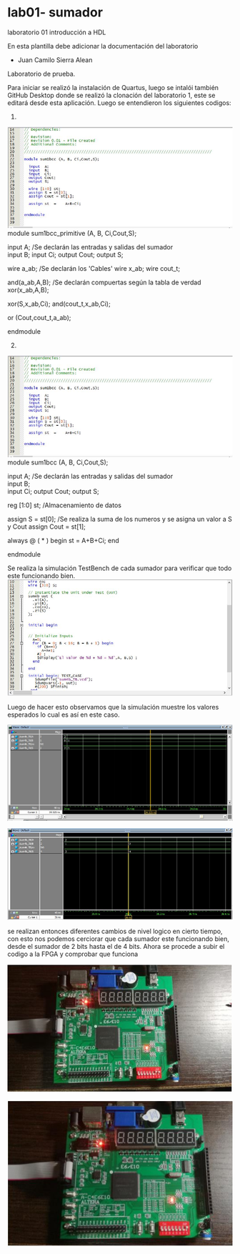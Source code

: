 # lab01- sumador 
laboratorio 01 introducción a HDL

En esta plantilla debe adicionar la documentación del laboratorio

* Juan Camilo Sierra Alean

Laboratorio de prueba.

Para iniciar se realizó la instalación de Quartus, luego se intalói también GitHub Desktop donde se realizó la clonación del laboratorio 1, este se editará desde esta aplicación.
Luego se entendieron los siguientes codigos:

1)

![Imagen 1](https://github.com/unal-edigital1-lab/lab00-jusierraa/blob/master/sum1bitcod.JPG)
module sum1bcc_primitive (A, B, Ci,Cout,S);

  input  A;            /Se declarán las entradas y salidas del sumador    
  input  B;
  input  Ci;
  output Cout;
  output S;


  wire a_ab;            /Se declarán los 'Cables'
  wire x_ab;
  wire cout_t;

  and(a_ab,A,B);         /Se declarán compuertas según la tabla de verdad
  xor(x_ab,A,B);

  xor(S,x_ab,Ci);
  and(cout_t,x_ab,Ci);

  or (Cout,cout_t,a_ab);

endmodule

2)
![Imagen 2](https://github.com/unal-edigital1-lab/lab00-jusierraa/blob/master/sum1bitcod.JPG)
module sum1bcc (A, B, Ci,Cout,S);

  input  A;              /Se declarán las entradas y salidas del sumador           
  input  B;                       
  input  Ci;
  output Cout;
  output S;

  reg [1:0] st;          /Almacenamiento de datos

  assign S = st[0];          /Se realiza la suma de los numeros y se asigna un valor a S y Cout
  assign Cout = st[1];

  always @ ( * ) begin
  	st  = 	A+B+Ci;
  end
  
endmodule

Se realiza la simulación TestBench de cada sumador para verificar que todo este funcionando bien.
![Imagen 5](https://github.com/unal-edigital1-lab/lab00-jusierraa/blob/master/sum4bit_TBcod.JPG)

Luego de hacer esto observamos que la simulación muestre los valores esperados lo cual es así en este caso.

![Imagen 3](https://github.com/unal-edigital1-lab/lab00-jusierraa/blob/master/sum4bits.JPG)

![Imagen 4](https://github.com/unal-edigital1-lab/lab00-jusierraa/blob/master/sum4bits2.JPG)




 se realizan entonces diferentes cambios de nivel logico en cierto tiempo, con esto nos podemos cerciorar que cada sumador este funcionando bien, desde el sumador de 2 bits hasta el de 4 bits.
Ahora se procede a subir el codigo a la FPGA y comprobar que funciona


![Imagen 5](https://github.com/unal-edigital1-lab/lab00-jusierraa/blob/master/Sum4bitfpga2.JPG)

![Imagen 6](https://github.com/unal-edigital1-lab/lab00-jusierraa/blob/master/Sum4bitfpga1.JPG)


